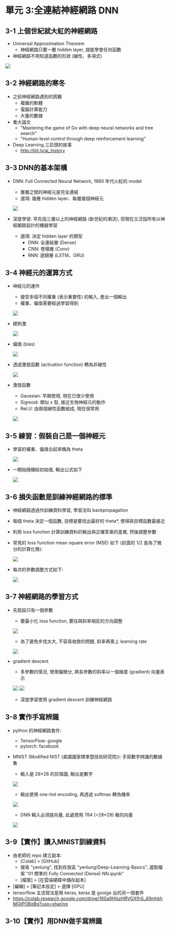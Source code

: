 單元 3:全連結神經網路 DNN
=========================

## 3-1 上個世紀就大紅的神經網路
- Universal Approximation Theorem
  - 神經網路只要一層 hidden layer, 就能學會任何函數
- 神經網路不用知道函數的形狀 (線性、多項式)

![](https://user-images.githubusercontent.com/11552271/135728780-f511ec4e-84e8-4e0c-87a7-f217d5be458a.png)

## 3-2 神經網路的寒冬
- 之前神經網路遇到的困難
  - 複雜的軟體
  - 電腦計算能力
  - 大量的數據
- 重大論文
  - "Mastering the game of Go with deep neural networks and tree search"
  - "Human-level control through deep reinforcement learning"
- Deep Learning 三巨頭的故事
  - http://bit.ly/ai_history

## 3-3 DNN的基本架構
- DNN: Full Connected Neural Network, 1980 年代火紅的 model
	- 層層之間的神經元是完全連結
	- 選項: 幾層 hidden layer、每層幾個神經元

	![](https://user-images.githubusercontent.com/11552271/136219900-b025b4ad-de9c-463f-a719-ff92fa6d12b5.png)

- 深度學習: 早先指三層以上的神經網路 (新世紀的潮流), 但現在又泛指所有以神經網路設計的機器學習
  	- 選項: 決定 hidden layer 的類型
		- DNN: 全連結層 (Dense)
		- CNN: 卷積層 (Conv)
		- RNN: 遞歸層 (LSTM、GRU)

## 3-4 神經元的運算方式
- 神經元的運作
	- 接受多個不同權重 (表示重要性) 的輸入, 產出一個輸出
	- 權重、偏值需要經過學習得到
	
	![](https://user-images.githubusercontent.com/11552271/136230587-9d03abc9-23cf-438e-b066-87fb129598b6.png)

- 總刺激
	
	![](https://user-images.githubusercontent.com/11552271/136229935-cca2f519-3593-44c7-bc9c-f0584799e580.png)

- 偏值 (bias)

	![](https://user-images.githubusercontent.com/11552271/136230054-b1391a77-0fbf-4aed-831f-294ee627be92.png)
	
- 透過激發函數 (activation function) 轉為非線性

	![](https://user-images.githubusercontent.com/11552271/136230336-ade90ffa-d49b-47f8-94ac-3d94e811c1db.png)

- 激發函數
	- Gaussian: 早期使用, 現在已很少使用
	- Sigmoid: 類似 s 型, 接近生物神經元的動作
	- ReLU: 由兩個線性函數組成, 現在很常用
	
	![](https://user-images.githubusercontent.com/11552271/136230187-9223e506-d873-4225-ae40-388b33f36086.png)

## 3-5 練習：假裝自己是一個神經元
- 學習的權重、偏值合起來稱為 theta

	![](https://user-images.githubusercontent.com/11552271/136437093-0f349d3e-1e08-44f2-8a0c-a61c57a21a81.png)

- 一開始隨機給初始值, 輸出公式如下

	![](https://user-images.githubusercontent.com/11552271/136437169-2fcfb73d-928c-442a-ae74-6fec87e6f2c3.png)

## 3-6 損失函數是訓練神經網路的標準
- 神經網路透過作訓練資料學習, 學習法叫 backpropagation
- 每個 theta 決定一個函數, 目標是要找出最好的 theta*, 使得與目標函數最接近
- 利用 loss function 計算訓練資料的輸出與正確答案的差異, 然後調整參數
- 常見的 loss function mean square error (MSE) 如下 (前面的 1/2 是為了微分的計算化簡):

	![](https://user-images.githubusercontent.com/11552271/136439214-7ff021b2-101f-4c52-9b91-182fcc540fef.png)

- 每次的參數調整方式如下:

	![](https://user-images.githubusercontent.com/11552271/136439268-4355c6de-3975-497d-ab56-edcfca86d66a.png)

## 3-7 神經網路的學習方式
- 先假設只有一個參數
	- 要最小化 loss function, 要往與斜率相反的方向調整
	
	![](https://user-images.githubusercontent.com/11552271/136609204-c3c5c711-0377-4143-a623-6b8bc4c013d8.png)
	
	- 為了避免步伐太大, 不容易收斂的問題, 斜率再乘上 learning rate
	
	![](https://user-images.githubusercontent.com/11552271/136609360-99e502d3-0e99-4aa7-8594-e4687d93746c.png)

- gradient descent
	- 多參數的情況, 使用偏微分, 將各參數的斜率以一個梯度 (gradient) 向量表示

	![](https://user-images.githubusercontent.com/11552271/136609668-b1a08c24-b93d-4d83-bbed-5b9c3ed58e3f.png)
	![](https://user-images.githubusercontent.com/11552271/136609714-df4fac08-a05f-4b6f-80a8-e3e61f8c14f2.png)

	- 深度學習使用 gradient descent 訓練神經網路

## 3-8 實作手寫辨識
- python 的神經網路套件:
	- TensorFlow: google
	- pytorch: facebook
- MNIST (Modified NIST (美國國家標準暨技術研究院)): 手寫數字辨識的數據集
	- 輸入是 28*28 的灰階圖, 輸出是數字

	![](https://user-images.githubusercontent.com/11552271/136610893-70b2b149-3884-415a-aaf0-3d1f7d92a1ea.png)

	- 輸出使用 one-hot encoding, 再透過 softmax 轉為機率
	
	![](https://user-images.githubusercontent.com/11552271/136611227-4d202dbb-49b9-49e1-96f0-eb5006285ffa.png)

	- DNN 輸入必須是向量, 此處使用 784 (=28*28) 維的向量
	
	![](https://user-images.githubusercontent.com/11552271/136611138-c6c2d656-2bdf-42b2-8404-65f1b9af4f86.png)

## 3-9【實作】讀入MNIST訓練資料
- 由老師的 repo 建立副本:
	- [Colab] > [GitHub]
	- 搜尋 "yenlung", 找到存放區 "yenlung/Deep-Learning-Basics", 選取檔案 "01 標準的 Fully Connected (Dense) NN.ipynb"
	- [檔案] > [在雲端硬碟中儲存副本]
- [編輯] > [筆記本設定] > 選擇 [GPU]
- tensorflow 主流寫法是用 keras, keras 是 goolge 出的另一個套件
- https://colab.research.google.com/drive/16Sa9HlszHRVGXfhS_49mhkhMGtPOBqBg?usp=sharing

## 3-10【實作】用DNN做手寫辨識
